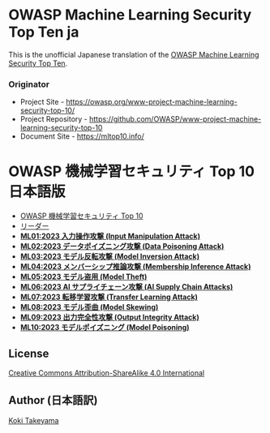 # OWASP Machine Learning Security Top Ten ja

This is the unofficial Japanese translation of the [OWASP Machine Learning Security Top Ten](https://github.com/OWASP/www-project-machine-learning-security-top-10).

### Originator

- Project Site - <https://owasp.org/www-project-machine-learning-security-top-10/>
- Project Repository - <https://github.com/OWASP/www-project-machine-learning-security-top-10>
- Document Site - <https://mltop10.info/>

# OWASP 機械学習セキュリティ Top 10 日本語版

* [OWASP 機械学習セキュリティ Top 10](Document/index.md)
* [リーダー](Document/leaders.md)
* [**ML01:2023 入力操作攻撃 (Input Manipulation Attack)**](Document/docs/ML01_2023-Input_Manipulation_Attack.md)
* [**ML02:2023 データポイズニング攻撃 (Data Poisoning Attack)**](Document/docs/ML02_2023-Data_Poisoning_Attack.md)
* [**ML03:2023 モデル反転攻撃 (Model Inversion Attack)**](Document/docs/ML03_2023-Model_Inversion_Attack.md)
* [**ML04:2023 メンバーシップ推論攻撃 (Membership Inference Attack)**](Document/docs/ML04_2023-Membership_Inference_Attack.md)
* [**ML05:2023 モデル盗用 (Model Theft)**](Document/docs/ML05_2023-Model_Theft.md)
* [**ML06:2023 AI サプライチェーン攻撃 (AI Supply Chain Attacks)**](Document/docs/ML06_2023-AI_Supply_Chain_Attacks.md)
* [**ML07:2023 転移学習攻撃 (Transfer Learning Attack)**](Document/docs/ML07_2023-Transfer_Learning_Attack.md)
* [**ML08:2023 モデル歪曲 (Model Skewing)**](Document/docs/ML08_2023-Model_Skewing.md)
* [**ML09:2023 出力完全性攻撃 (Output Integrity Attack)**](Document/docs/ML09_2023-Output_Integrity_Attack.md)
* [**ML10:2023 モデルポイズニング (Model Poisoning)**](Document/docs/ML10_2023-Model_Poisoning.md)

## License

[Creative Commons Attribution-ShareAlike 4.0 International](https://creativecommons.org/licenses/by-sa/4.0/)

## Author (日本語訳)

[Koki Takeyama](https://github.com/coky-t)
